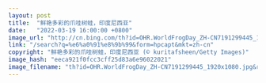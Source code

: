 ```yaml
---
layout: post
title:  "鲜艳多彩的爪哇树蛙，印度尼西亚"
date:   "2022-03-19 16:00:00 +0800"
image_url: "http://cn.bing.com/th?id=OHR.WorldFrogDay_ZH-CN7191299445_1920x1080.jpg&rf=LaDigue_1920x1080.jpg&pid=hp"
link: "/search?q=%e6%a0%91%e8%9b%99&form=hpcapt&mkt=zh-cn"
copyright: "鲜艳多彩的爪哇树蛙，印度尼西亚 (© kuritafsheen/Getty Images)"
image_hash: "eeca921f0fcc3cff25d83a6e96022021"
image_filename: "th?id=OHR.WorldFrogDay_ZH-CN7191299445_1920x1080.jpg&rf=LaDigue_1920x1080.jpg&pid=hp"
---
```

